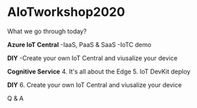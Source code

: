 # AIoTworkshop2020

What we go through today?

**Azure IoT Central**
  -IaaS, PaaS & SaaS
  -IoTC demo
  
**DIY**
  -Create your own IoT Central and viusalize your device
  
**Cognitive Service**
  4. It's all about the Edge
  5. IoT DevKit deploy

**DIY**
  6. Create your own IoT Central and viusalize your device
  
Q & A
